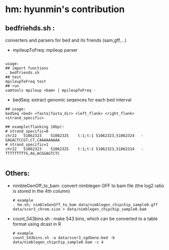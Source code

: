 hm: hyunmin's contribution
==



bedfriehds.sh : 
---
converters and parsers for bed and its friends (sam,gff,...) 

  * mpileupToFreq: mpileup parser
 
  ```
  
  usage: 
  ## import functions
  . bedfriends.sh
  ## test 
  mpileupToFreq test
  ## run 
  samtools mpileup <bam> | mpileupToFreq -
  
  ```
  * bedSeq: extract genomic seqences for each bed interval
  ```
  ## usage:
  bedSeq <bed> <fasta|fasta_dir> <left_flank> <right_flank> <strand_specific>
  
  ## example(flanking 10bp):
  # strand_specific=0
chr22	51062323	51062325	t:1;t:1	51062323,51062324	-	GAGACTCCGT,CT,CAAAAAAAAA
  # strand_specific=1
chr22	51062323	51062325	t:1;t:1	51062323,51062324	-	TTTTTTTTTG,AG,ACGGAGTCTC


  ```
Others:
---
  * nimbleGenGff_to_bam: convert nimblegen GFF to bam file (the log2 ratio is stored in the 4th column)
	```
	# example 
	. hm.sh; nimbleGenGff_to_bam data/nimblegen_chipchip_sample0.gff data/scer3_chrom.size > data/nimblegen_chipchip_sample0.bam
	```

  * count_543bins.sh : make 543 bins, which can be converted to a table format using dcast in R
	```
	# example
	count_543bins.sh -a data/scer3_sgdGene.bed -b data/nimblegen_chipchip_sample0.bam -c 4
	```



